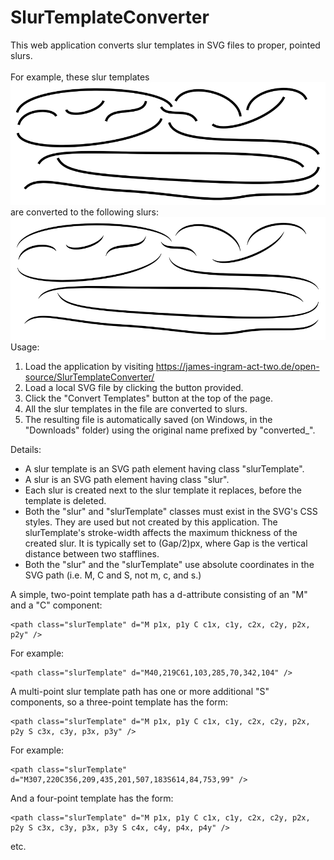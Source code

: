 # SlurTemplateConverter
This web application converts slur templates in SVG files to proper, pointed slurs.<br /><br />
For example, these slur templates<br />
<img src="readmeSlurTemplates1.png" /><br/>
are converted to the following slurs:<br />
<img src="readmeSlurs1.png" /><br/>
Usage:<br />
1. Load the application by visiting https://james-ingram-act-two.de/open-source/SlurTemplateConverter/
2. Load a local SVG file by clicking the button provided.
3. Click the "Convert Templates" button at the top of the page.
4. All the slur templates in the file are converted to slurs.
5. The resulting file is automatically saved (on Windows, in the "Downloads" folder) using the original name prefixed by "converted_". 

Details:<br />
- A slur template is an SVG path element having class "slurTemplate".
- A slur is an SVG path element having class "slur".
- Each slur is created next to the slur template it replaces, before the template is deleted.
- Both the "slur" and "slurTemplate" classes must exist in the SVG's CSS styles. They are used but not created by this application.
The slurTemplate's stroke-width affects the maximum thickness of the created slur. It is typically set to (Gap/2)px, where Gap is the vertical distance between two stafflines.
- Both the "slur" and the "slurTemplate" use absolute coordinates in the SVG path (i.e. M, C and S, not m, c, and s.)


A simple, two-point template path has a d-attribute consisting of an "M" and a "C" component:<br />
```
<path class="slurTemplate" d="M p1x, p1y C c1x, c1y, c2x, c2y, p2x, p2y" />
```
For example:
```
<path class="slurTemplate" d="M40,219C61,103,285,70,342,104" />
```

A multi-point slur template path has one or more additional "S" components, so a three-point template has the form:
```
<path class="slurTemplate" d="M p1x, p1y C c1x, c1y, c2x, c2y, p2x, p2y S c3x, c3y, p3x, p3y" />
```
For example:
```
<path class="slurTemplate" d="M307,220C356,209,435,201,507,183S614,84,753,99" />
```
And a four-point template has the form:
```
<path class="slurTemplate" d="M p1x, p1y C c1x, c1y, c2x, c2y, p2x, p2y S c3x, c3y, p3x, p3y S c4x, c4y, p4x, p4y" />
```
etc.
